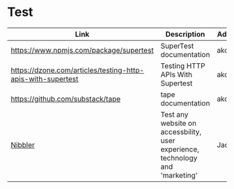 # Test

| Link | Description | Added by |
| ---- | ----------- | -------- |
| https://www.npmjs.com/package/supertest | SuperTest documentation | akomiqaia |
| https://dzone.com/articles/testing-http-apis-with-supertest | Testing HTTP APIs With Supertest | akomiqaia|
| https://github.com/substack/tape | tape documentation | akomiqaia |
|[Nibbler](https://nibbler.silktide.com/)|Test any website on accessbility, user experience, technology and 'marketing'|Jack|
